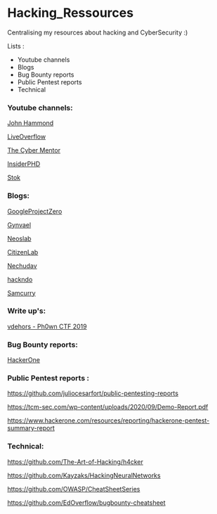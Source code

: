 # Hacking_Ressources
Centralising my resources about hacking and CyberSecurity :)

Lists : 

- Youtube channels
- Blogs
- Bug Bounty reports
- Public Pentest reports
- Technical


### Youtube channels: 

[John Hammond](https://www.youtube.com/c/JohnHammond010/videos)

[LiveOverflow](https://www.youtube.com/channel/UClcE-kVhqyiHCcjYwcpfj9w)

[The Cyber Mentor](https://www.youtube.com/channel/UC0ArlFuFYMpEewyRBzdLHiw)

[InsiderPHD](https://www.youtube.com/user/RapidBug)

[Stok](https://www.youtube.com/channel/UCQN2DsjnYH60SFBIA6IkNwg)

### Blogs:

[GoogleProjectZero](https://googleprojectzero.blogspot.com/)

[Gynvael](https://gynvael.coldwind.pl/?blog=1&lang=en)

[Neoslab](https://neoslab.com/p/blog)

[CitizenLab](https://citizenlab.ca/)

[Nechudav](https://nechudav.blogspot.com/)

[hackndo](https://en.hackndo.com/)

[Samcurry](https://samcurry.net/blog/)


### Write up's:

[vdehors - Ph0wn CTF 2019](https://github.com/vdehors/writeups)

### Bug Bounty reports: 

[HackerOne](https://hackerone.com/hacktivity)


### Public Pentest reports :

https://github.com/juliocesarfort/public-pentesting-reports

https://tcm-sec.com/wp-content/uploads/2020/09/Demo-Report.pdf

https://www.hackerone.com/resources/reporting/hackerone-pentest-summary-report


### Technical:

https://github.com/The-Art-of-Hacking/h4cker

https://github.com/Kayzaks/HackingNeuralNetworks

https://github.com/OWASP/CheatSheetSeries

https://github.com/EdOverflow/bugbounty-cheatsheet
